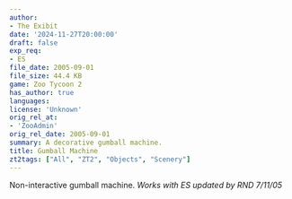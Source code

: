 ```yaml
---
author:
- The Exibit
date: '2024-11-27T20:00:00'
draft: false
exp_req:
- ES
file_date: 2005-09-01
file_size: 44.4 KB
game: Zoo Tycoon 2
has_author: true
languages:
license: 'Unknown'
orig_rel_at:
- 'ZooAdmin'
orig_rel_date: 2005-09-01
summary: A decorative gumball machine.
title: Gumball Machine
zt2tags: ["All", "ZT2", "Objects", "Scenery"]
---
```

Non-interactive gumball machine. *Works with ES updated by RND 7/11/05*
